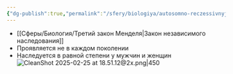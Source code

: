 ```yaml
---
{"dg-publish":true,"permalink":"/sfery/biologiya/autosomno-reczessivnyj-tip-nasledovaniya/","tags":["Генетика"]}
---
```


- [[Сферы/Биология/Третий закон Менделя\|Закон независимого наследования]] 
- Проявляется не в каждом поколении 
- Наследуется в равной степени у мужчин и женщин 
![CleanShot 2025-02-25 at 18.51.12@2x.png|450](/img/user/%D0%90%D1%80%D1%85%D0%B8%D0%B2/%D0%9A%D1%8D%D1%88/CleanShot%202025-02-25%20at%2018.51.12@2x.png)